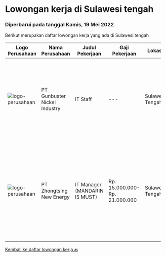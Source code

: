 
  # Lowongan kerja di Sulawesi tengah

  ### Diperbarui pada tanggal Kamis, 19 Mei 2022

  Berikut merupakan daftar lowongan kerja yang ada di Sulawesi tengah

  |Logo Perusahaan | Nama Perusahaan | Judul Pekerjaan | Gaji Pekerjaan | Lokasi | Deskripsi | Tanggal diunggah | Pranala |
  | -------------- | --------------- | --------------- | --------- | --------- | -------------- | ------- | ----------- |
  |![logo-perusahaan](https://image-service-cdn.seek.com.au/b5064dcc65945b6a538802803c5c7964bea2108f/ee4dce1061f3f616224767ad58cb2fc751b8d2dc)|PT Gunbuster Nickel Industry|IT Staff|---|Sulawesi Tengah|Qualifications : Minimun D3 Information Technology/ Information Systems / related field ; Minimum 2 years experience in mining industry ; Minimum...|Rabu, 18 Mei 2022|https://www.jobstreet.co.id/id/job/it-staff-3887506?token=0~918246ac-e3cb-41f7-833a-40bdc70ba6dc&sectionRank=1&jobId=jobstreet-id-job-3887506|
|![logo-perusahaan](https://i.ibb.co/sqvTCh9/112815900-stock-vector-no-image-available-icon-flat-vector.webp)|PT Zhongtsing New Energy|IT Manager (MANDARIN IS MUST)|Rp. 15.000.000-Rp. 21.000.000|Sulawesi Tengah|Job Description : · Coordinating IT department to provide technology solutions based on company's needs to support company's operational system and...|Rabu, 11 Mei 2022|https://www.jobstreet.co.id/id/job/it-manager-mandarin-is-must-3867017?token=0~918246ac-e3cb-41f7-833a-40bdc70ba6dc&sectionRank=2&jobId=jobstreet-id-job-3867017|


  [Kembali ke daftar lowongan kerja 🔙](../README.md#daftar-lowongan-kerja)
  